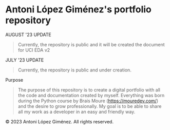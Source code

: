 # Antoni López Giménez's portfolio repository

AUGUST '23 UPDATE
> Currently, the repository is public and it will be created the document for UCI EDA v2

JULY '23 UPDATE
> Currently, the repository is public and  under creation.

Purpose
> The purpose of this repository is to create a digital portfolio with all the code and documentation created by myself. Everything was born during the Python course by Brais Moure (https://mouredev.com/) and the desire to grow professionally. My goal is to be able to share all my work as a developer in an easy and friendly way.

© 2023 Antoni López Giménez. All rights reserved.
